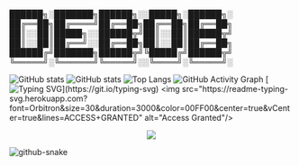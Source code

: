 <p align="center">
  
██████╗░███████╗██████╗░░█████╗░██████╗░
██╔══██╗██╔════╝██╔══██╗██╔══██╗██╔══██╗
██║░░██║█████╗░░██████╦╝██║░░██║██████╦╝
██║░░██║██╔══╝░░██╔══██╗██║░░██║██╔══██╗
██████╔╝███████╗██████╦╝╚█████╔╝██████╦╝
╚═════╝░╚══════╝╚═════╝░░╚════╝░╚═════╝░

</p>


![GitHub stats](https://github-readme-stats.vercel.app/api?username=codejoaker13&show_icons=true&theme=radical)
![GitHub stats](https://github-readme-stats.vercel.app/api?username=codejoaker13&show_icons=true&theme=radical)
![Top Langs](https://github-readme-stats.vercel.app/api/top-langs/?username=codejoaker13&layout=compact&theme=radical)
![GitHub Activity Graph](https://github-readme-activity-graph.vercel.app/graph?username=codejoaker13&theme=redical)
[![Typing SVG](https://readme-typing-svg.demolab.com?font=Fira+Code&duration=2000&pause=1000&color=F70000&center=true&vCenter=true&width=435&lines=%24+Initializing+System...;Access+Granted+%E2%9C%94;Welcome+to+the+Matrix...)](https://git.io/typing-svg)
<img src="https://readme-typing-svg.herokuapp.com?font=Orbitron&size=30&duration=3000&color=00FF00&center=true&vCenter=true&lines=ACCESS+GRANTED" alt="Access Granted"/>

<p align="center">
  <img src="https://readme-typing-svg.demolab.com?font=Hack&size=18&pause=1000&color=FF0000&center=true&vCenter=true&width=600&height=40&lines=--+HexSec+--" />
</p>
<picture>
  <source media="(prefers-color-scheme: dark)" srcset="github-snake-dark.svg" />
  <source media="(prefers-color-scheme: light)" srcset="github-snake.svg" />
  <img alt="github-snake" src="github-snake.svg" />
</picture>

